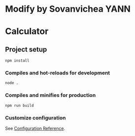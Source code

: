# Modify by Sovanvichea YANN

# Calculator

## Project setup
```
npm install
```

### Compiles and hot-reloads for development
```
node .
```

### Compiles and minifies for production
```
npm run build
```


### Customize configuration
See [Configuration Reference](https://cli.vuejs.org/config/).
